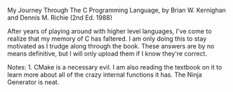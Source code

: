My Journey Through The C Programming Language, by Brian W. Kernighan and Dennis M. Richie (2nd Ed. 1988)

After years of playing around with higher level languages, I've come to realize that my memory of C has faltered. 
I am only doing this to stay motivated as I trudge along through the book. These answers are by no means definitive, but I will only upload them if I know they're correct.

Notes:
    1. CMake is a necessary evil. I am also reading the textbook on it to learn more about all of the crazy internal functions it has. The Ninja Generator is neat. 
    